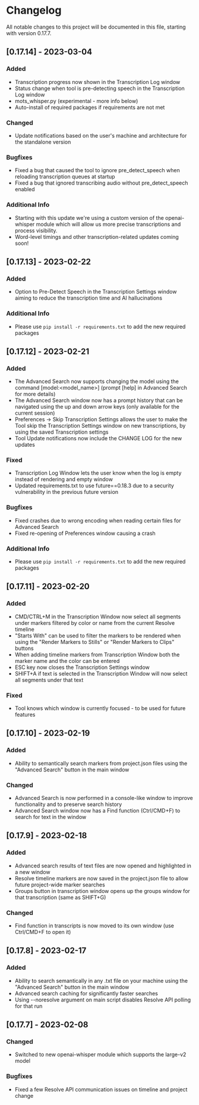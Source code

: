 # Changelog

All notable changes to this project will be documented in this file, starting with version 0.17.7.

## [0.17.14] - 2023-03-04

### Added

- Transcription progress now shown in the Transcription Log window
- Status change when tool is pre-detecting speech in the Transcription Log window
- mots_whisper.py (experimental - more info below)
- Auto-install of required packages if requirements are not met

### Changed

- Update notifications based on the user's machine and architecture for the standalone version

### Bugfixes

- Fixed a bug that caused the tool to ignore pre_detect_speech when reloading transcription queues at startup
- Fixed a bug that ignored transcribing audio without pre_detect_speech enabled

### Additional Info

- Starting with this update we're using a custom version of the openai-whisper module which will allow us more precise transcriptions and process visibility. 
- Word-level timings and other transcription-related updates coming soon!

## [0.17.13] - 2023-02-22

### Added

- Option to Pre-Detect Speech in the Transcription Settings window aiming to reduce the transcription time and AI hallucinations

### Additional Info

- Please use `pip install -r requirements.txt` to add the new required packages

## [0.17.12] - 2023-02-21

### Added

- The Advanced Search now supports changing the model using the command [model:<model_name>] (prompt [help] in Advanced Search for more details)
- The Advanced Search window now has a prompt history that can be navigated using the up and down arrow keys (only available for the current session)
- Preferences -> Skip Transcription Settings allows the user to make the Tool skip the Transcription Settings window on new transcriptions, by using the saved Transcription settings
- Tool Update notifications now include the CHANGE LOG for the new updates

### Fixed

- Transcription Log Window lets the user know when the log is empty instead of rendering and empty window
- Updated requirements.txt to use future==0.18.3 due to a security vulnerability in the previous future version

### Bugfixes

- Fixed crashes due to wrong encoding when reading certain files for Advanced Search
- Fixed re-opening of Preferences window causing a crash

### Additional Info

- Please use `pip install -r requirements.txt` to add the new required packages

## [0.17.11] - 2023-02-20

### Added

- CMD/CTRL+M in the Transcription Window now select all segments under markers filtered by color or name from the current Resolve timeline
- "Starts With" can be used to filter the markers to be rendered when using the "Render Markers to Stills" or "Render Markers to Clips" buttons
- When adding timeline markers from Transcription Window both the marker name and the color can be entered
- ESC key now closes the Transcription Settings window
- SHIFT+A if text is selected in the Transcription Window will now select all segments under that text

### Fixed

- Tool knows which window is currently focused - to be used for future features

## [0.17.10] - 2023-02-19

### Added

- Ability to semantically search markers from project.json files using the "Advanced Search" button in the main window 

### Changed

- Advanced Search is now performed in a console-like window to improve functionality and to preserve search history
- Advanced Search window now has a Find function (Ctrl/CMD+F) to search for text in the window

## [0.17.9] - 2023-02-18

### Added

- Advanced search results of text files are now opened and highlighted in a new window
- Resolve timeline markers are now saved in the project.json file to allow future project-wide marker searches
- Groups button in transcription window opens up the groups window for that transcription (same as SHIFT+G)

### Changed

- Find function in transcripts is now moved to its own window (use Ctrl/CMD+F to open it)

## [0.17.8] - 2023-02-17

### Added

- Ability to search semantically in any .txt file on your machine using the "Advanced Search" button in the main window
- Advanced search caching for significantly faster searches
- Using --noresolve argument on main script disables Resolve API polling for that run

## [0.17.7] - 2023-02-08

### Changed

- Switched to new openai-whisper module which supports the large-v2 model

### Bugfixes

- Fixed a few Resolve API communication issues on timeline and project change